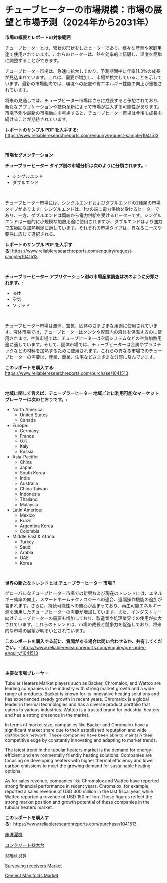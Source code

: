 <p><h1>チューブヒーターの市場規模：市場の展望と市場予測（2024年から2031年）</h1></p><p><strong>市場の概要とレポートの対象範囲</strong></p>
<p><p>チューブヒーターとは、管状の形状をしたヒーターであり、様々な産業や家庭用途で使用されています。これらのヒーターは、熱を効率的に伝導し、温度を簡単に調整することができます。</p><p>チューブヒーター市場は、急速に拡大しており、予測期間中に年率11.3%の成長が見込まれています。これは、需要が増加し、市場が拡大していることを示しています。最新の市場動向では、環境への配慮や省エネルギー性能の向上が重視されています。</p><p>将来の見通しでは、チューブヒーター市場はさらに成長すると予想されており、新たなアプリケーションや技術革新によって市場が拡大する可能性があります。市場予測や最新の市場動向を考慮すると、チューブヒーター市場は今後も成長を続けることが期待されています。</p></p>
<p><strong>レポートのサンプル PDF を入手する:</strong> <a href="https://www.reliableresearchreports.com/enquiry/request-sample/1041513">https://www.reliableresearchreports.com/enquiry/request-sample/1041513</a></p>
<p>&nbsp;</p>
<p><strong>市場セグメンテーション</strong></p>
<p><strong>チューブラーヒーター タイプ別の市場分析は次のように分類されます。:</strong></p>
<p><ul><li>シングルエンド</li><li>ダブルエンド</li></ul></p>
<p>&nbsp;</p>
<p><p>チューブヒーター市場には、シングルエンドおよびダブルエンドの2種類の市場タイプがあります。シングルエンドは、1つの端に電力供給を受けるヒーターであり、一方、ダブルエンドは両端から電力供給を受けるヒーターです。シングルエンドは一般的に小規模な加熱用途に使用されますが、ダブルエンドはより強力で広範囲な加熱用途に適しています。それぞれの市場タイプは、異なるニーズや要件に応じて選択される。</p></p>
<p><strong>レポートのサンプル PDF を入手する:</strong>&nbsp;<a href="https://www.reliableresearchreports.com/enquiry/request-sample/1041513">https://www.reliableresearchreports.com/enquiry/request-sample/1041513</a></p>
<p>&nbsp;</p>
<p><strong> チューブラーヒーター アプリケーション別の市場産業調査は次のように分類されます。:</strong></p>
<p><ul><li>液体</li><li>空気</li><li>ソリッド</li></ul></p>
<p>&nbsp;</p>
<p><p>チューブヒーター市場は液体、空気、固体のさまざまな用途に使用されています。液体市場では、チューブヒーターはタンクや容器内の液体を保温するのに使用されます。空気市場では、チューブヒーターは空調システムなどの空気加熱用途に適しています。そして、固体市場では、チューブヒーターは金属やプラスチックなどの材料を加熱するために使用されます。これらの異なる市場でのチューブヒーターの需要は、産業、商業、住宅などさまざまな分野に及んでいます。</p></p>
<p><strong>このレポートを購入する:</strong>&nbsp; <a href="https://www.reliableresearchreports.com/purchase/1041513">https://www.reliableresearchreports.com/purchase/1041513</a></p>
<p>&nbsp;</p>
<p><strong>地域に関して言えば、チューブラーヒーター 地域ごとに利用可能なマーケットプレーヤーは次のとおりです。:</strong></p>
<p><ul>
    <li>
        North America:
        <ul>
            <li>United States</li>
            <li>Canada</li>
        </ul>
    </li>
    <li>
        Europe:
        <ul>
            <li>Germany</li>
            <li>France</li>
            <li>U.K.</li>
            <li>Italy</li>
            <li>Russia</li>
        </ul>
    </li>
    <li>
        Asia-Pacific:
        <ul>
            <li>China</li>
            <li>Japan</li>
            <li>South Korea</li>
            <li>India</li>
            <li>Australia</li>
            <li>China Taiwan</li>
            <li>Indonesia</li>
            <li>Thailand</li>
            <li>Malaysia</li>
        </ul>
    </li>
    <li>
        Latin America:
        <ul>
            <li>Mexico</li>
            <li>Brazil</li>
            <li>Argentina Korea</li>
            <li>Colombia</li>
        </ul>
    </li>
    <li>
        Middle East & Africa:
        <ul>
            <li>Turkey</li>
            <li>Saudi</li>
            <li>Arabia</li>
            <li>UAE</li>
            <li>Korea</li>
        </ul>
    </li>
    </ul></p>
<p>&nbsp;</p>
<p><strong>世界の新たなトレンドとは チューブラーヒーター 市場？</strong></p>
<p><p>グローバルなチューブヒーター市場での新興および現在のトレンドには、エネルギー効率の向上、スマートホームテクノロジーへの適合、遠隔操作機能の追加が含まれます。さらに、持続可能性への関心が高まっており、再生可能エネルギー源を活用したチューブヒーターの需要が増加しています。また、インダストリー向けチューブヒーターの需要も増加しており、製造業や処理業界での使用が拡大されています。これらのトレンドは、市場の成長と競争力を促進しており、将来的な市場の展望が明るいとされています。</p></p>
<p><strong>このレポートを購入する前に、質問がある場合は問い合わせるか、共有してください。</strong>- <a href="https://www.reliableresearchreports.com/enquiry/pre-order-enquiry/1041513">https://www.reliableresearchreports.com/enquiry/pre-order-enquiry/1041513</a></p>
<p>&nbsp;</p>
<p><strong>主要な市場プレーヤー</strong></p>
<p><p>Tubular Heaters Market players such as Backer, Chromalox, and Wattco are leading companies in the industry with strong market growth and a wide range of products. Backer is known for its innovative heating solutions and has experienced steady growth in recent years. Chromalox is a global leader in thermal technologies and has a diverse product portfolio that caters to various industries. Wattco is a trusted brand for industrial heaters and has a strong presence in the market.</p><p>In terms of market size, companies like Backer and Chromalox have a significant market share due to their established reputation and wide distribution network. These companies have been able to maintain their competitive edge by constantly innovating and adapting to market trends.</p><p>The latest trend in the tubular heaters market is the demand for energy-efficient and environmentally friendly heating solutions. Companies are focusing on developing heaters with higher thermal efficiency and lower carbon emissions to meet the growing demand for sustainable heating options.</p><p>As for sales revenue, companies like Chromalox and Wattco have reported strong financial performance in recent years. Chromalox, for example, reported a sales revenue of USD 300 million in the last fiscal year, while Wattco reported a revenue of USD 150 million. These figures reflect the strong market position and growth potential of these companies in the tubular heaters market.</p></p>
<p><strong>このレポートを購入する:</strong>&nbsp;&nbsp;<a href="https://www.reliableresearchreports.com/purchase/1041513">https://www.reliableresearchreports.com/purchase/1041513</a></p>
<p><p><a href="https://github.com/cbigkbh02719/Market-Research-Report-List-1/blob/main/51569504063.md">床洗濯機</a></p><p><a href="https://medium.com/@skylarreilly36/%E3%82%B3%E3%83%B3%E3%82%AF%E3%83%AA%E3%83%BC%E3%83%88%E6%9E%95%E6%9C%A8%E5%B8%82%E5%A0%B4%E3%81%AE%E3%83%88%E3%83%AC%E3%83%B3%E3%83%89%E3%81%A8%E5%B8%82%E5%A0%B4%E5%88%86%E6%9E%90%E3%81%AF-2024%E5%B9%B4%E3%81%8B%E3%82%892031%E5%B9%B4%E3%81%BE%E3%81%A7%E3%81%AE%E6%9C%9F%E9%96%93%E3%81%AB%E4%BA%88%E6%B8%AC%E3%81%95%E3%82%8C%E3%81%A6%E3%81%84%E3%81%BE%E3%81%99-8d848c31e36d">コンクリート枕木台</a></p><p><a href="https://github.com/oajzkywllm460/Market-Research-Report-List-1/blob/main/61114833665.md">정제된 강철</a></p><p><a href="https://issuu.com/reportprime-2/docs/surveying-receivers-market-size-2030.pptx">Surveying receivers Market</a></p><p><a href="https://issuu.com/reportprime-2/docs/cement-manifolds-market-size-2030.pptx">Cement Manifolds Market</a></p></p>